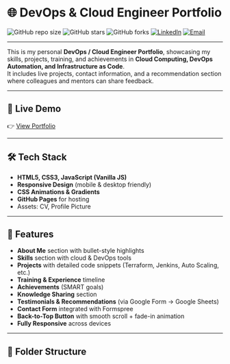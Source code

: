 # 🌐 DevOps & Cloud Engineer Portfolio  

![GitHub repo size](https://img.shields.io/github/repo-size/your-username/devops-portfolio?color=blue&style=for-the-badge)
![GitHub stars](https://img.shields.io/github/stars/your-username/devops-portfolio?color=yellow&style=for-the-badge)
![GitHub forks](https://img.shields.io/github/forks/your-username/devops-portfolio?color=teal&style=for-the-badge)
[![LinkedIn](https://img.shields.io/badge/LinkedIn-Profile-blue?style=for-the-badge&logo=linkedin)](https://linkedin.com/in/adeniyi-islamiat)
[![Email](https://img.shields.io/badge/Email-Contact%20Me-red?style=for-the-badge&logo=gmail)](mailto:adeniyimiyyah31@gmEmail.com)

---

This is my personal **DevOps / Cloud Engineer Portfolio**, showcasing my skills, projects, training, and achievements in **Cloud Computing, DevOps Automation, and Infrastructure as Code**.  
It includes live projects, contact information, and a recommendation section where colleagues and mentors can share feedback.

---

## 🚀 Live Demo
👉 [View Portfolio](https://your-username.github.io/devops-portfolio/)

---

## 🛠️ Tech Stack
- **HTML5, CSS3, JavaScript (Vanilla JS)**
- **Responsive Design** (mobile & desktop friendly)
- **CSS Animations & Gradients**
- **GitHub Pages** for hosting
- Assets: CV, Profile Picture

---

## 📌 Features
- **About Me** section with bullet-style highlights  
- **Skills** section with cloud & DevOps tools  
- **Projects** with detailed code snippets (Terraform, Jenkins, Auto Scaling, etc.)  
- **Training & Experience** timeline  
- **Achievements** (SMART goals)  
- **Knowledge Sharing** section  
- **Testimonials & Recommendations** (via Google Form → Google Sheets)  
- **Contact Form** integrated with Formspree  
- **Back-to-Top Button** with smooth scroll + fade-in animation  
- **Fully Responsive** across devices  

---

## 📂 Folder Structure
